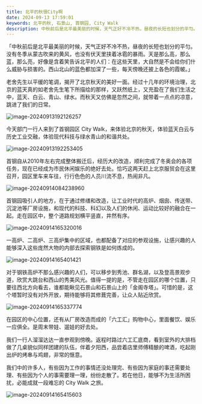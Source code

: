 ```yaml
---
title: 北平的秋很City啊
date: 2024-09-13 17:59:01
keywords: 北平的秋, 石景山, 首钢园, City Walk
description: 中秋前后是北平最美丽的时候，天气正好不冷不热，昼夜的长短也划分的平匀。在首钢园来一次说走就走的 City Walk。
---
```


「中秋前后是北平最美丽的时候，天气正好不冷不热，昼夜的长短也划分的平匀。没有冬季从蒙古吹来的黄风，也没有伏天里挟着冰雹的暴雨。天是那么高，那么蓝，那么亮，好像是含着笑告诉北平的人们：在这些天里，大自然是不会给你们什么威胁与损害的。西山北山的蓝色都加深了一些，每天傍晚还披上各色的霞帔。」

老舍先生以平缓的笔调，揭开了北京秋天的美好一面。经过十几年的环境治理，北京的蓝天真的如老舍先生笔下所描绘的那样，又跃然纸上，又充盈在了我们生活之中，蓝天、白云、青山、绿水。而秋天又仿佛是忽然之间，就带着一点点的凉意，跳进了我们的日常。

![image-20240913192126257](20240913-beijing-autumn/image-20240913192126257.png)

今天部门一行人来到了首钢园区 City Walk，来体验北京的秋天，体验蓝天白云与历史工业交融，体验现代科技与绿水青山的和谐共处。

![image-20240913192253405](20240913-beijing-autumn/image-20240913192253405.png)

首钢自从2010年左右完成整体搬迁后，经历大的改造，顺利完成了冬奥会的各项任务，现在已经成为市民休闲娱乐的绝好去处。恰巧这两天赶上北京服贸会在这里召开，园区里车来车往，行行色色的人员川流不息，热闹非凡。

![image-20240914084238960](20240913-beijing-autumn/image-20240914084238960.png)

首钢园吸引人的地方，在于通过修缮和改造，让工业时代的高炉、烟囱、传送带、沉淀池等厂房设施，和现代的科技、科幻以及人们的休闲、运动比较好的融合在一起。走在园区中，整个道路规划横平竖直，井然有序。

![image-20240914165320016](20240913-beijing-autumn/image-20240914165320016.png)

一高炉、二高炉、三高炉集中的区域，也都配备了对应的参观设施，让感兴趣的人能够深入这些庞然大物的内部去探索钢铁是如何炼成的。

![image-20240914165401421](20240913-beijing-autumn/image-20240914165401421.png)

对于钢铁高炉不那么感兴趣的人们，可以移步到秀池、群名湖，以及登高景观步道，欣赏大跳台和西山的秀美风光。值得一提的是，不管走在园区的哪个位置，只要往西北方向看去，谁都能瞅见石景山和石景山上的「金阁寺塔」。可惜的是，这个塔暂时没有对外开放，期待能够将其修葺完善，让众人贴近欣赏。

![image-20240914165337774](20240913-beijing-autumn/image-20240914165337774.png)

在园区的中心位置，还有从厂房改造而成的「六工汇」购物中心，里面餐饮、娱乐一应俱全。是周末带娃、遛娃的好去处。

我们一行人溜溜达达一直参观到傍晚。返程时路过六工汇底商，看到室外的大排档做了几桌貌似同样团建的队伍，伴着夕阳西，品尝着店里师傅精酿的啤酒，吃起刚出炉的烤串与鸡翅，非常的惬意。

我们中的许多人，有些因为工作的事情还没处理完、有些因为家庭的事还需要处理、有些因为个人的事需要理一理，纷纷走散了。若在他日，能够不为生活所困扰，必能成就一段难忘的 City Walk 之旅。

![image-20240914165415603](20240913-beijing-autumn/image-20240914165415603.png)

